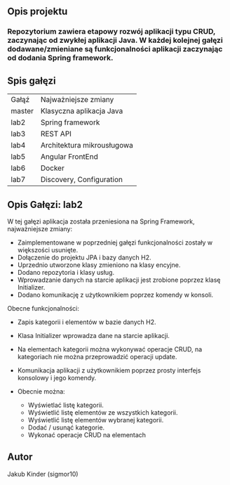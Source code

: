 <h2> Opis projektu</h2>

<h3>Repozytorium zawiera etapowy rozwój aplikacji typu CRUD, zaczynając od zwykłej aplikacji Java. W każdej kolejnej gałęzi dodawane/zmieniane są funkcjonalności aplikacji zaczynając od dodania Spring framework.</h3>

<h2>Spis gałęzi</h2>

<table>
  <tr>
    <td>Gałąź</td>
    <td>Najważniejsze zmiany</td>
  </tr>
  
  <tr>
    <td>master</td>
    <td>Klasyczna aplikacja Java</td>
  </tr>
  
  <tr>
    <td>lab2</td>
    <td>Spring framework</td>
  </tr>
  
  <tr>
    <td>lab3</td>
    <td>REST API</td>
  </tr>
  
  <tr>
    <td>lab4</td>
    <td>Architektura mikrousługowa</td>
  </tr>
  
  <tr>
    <td>lab5</td>
    <td>Angular FrontEnd</td>
  </tr>
  
  <tr>
    <td>lab6</td>
    <td>Docker</td>
  </tr>
  
  <tr>
    <td>lab7</td>
    <td>Discovery, Configuration</td>
  </tr>
</table>

<h2>Opis Gałęzi: lab2</h2>
<p>W tej gałęzi aplikacja została przeniesiona na Spring Framework, najważniejsze zmiany:</p>

- Zaimplementowane w poprzedniej gałęzi funkcjonalności zostały w większości usunięte.
- Dołączenie do projektu JPA i bazy danych H2.
- Uprzednio utworzone klasy zmieniono na klasy encyjne.
- Dodano repozytoria i klasy usług.
- Wprowadzanie danych na starcie aplikacji jest zrobione poprzez klasę Initializer.
- Dodano komunikację z użytkownikiem poprzez komendy w konsoli.

<p>Obecne funkcjonalności:</p>

- Zapis kategorii i elementów w bazie danych H2.
- Klasa Initializer wprowadza dane na starcie aplikacji.
- Na elementach kategorii można wykonywać operacje CRUD, na kategoriach nie można przeprowadzić operacji update.
- Komunikacja aplikacji z użytkownikiem poprzez prosty interfejs konsolowy i jego komendy.
- Obecnie można:

  - Wyświetlać listę kategorii.
  - Wyświetlić listę elementów ze wszystkich kategorii.
  - Wyświetlić listę elementów wybranej kategorii.
  - Dodać / usunąć kategorie.
  - Wykonać operacje CRUD na elementach

<h2>Autor</h2>
Jakub Kinder (sigmor10)
